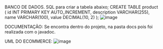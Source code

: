 BANCO DE DADOS.
SQL para criar a tabela abaixo;
CREATE TABLE product (
    id INT PRIMARY KEY AUTO_INCREMENT,
    description VARCHAR(255),
    name VARCHAR(100),
    value DECIMAL(10, 2)
);
![image](https://github.com/Desafio-Compass-UOL-JPA-HIBERNATE/Desafio-JPA-HIBERNATE/assets/70045601/d2bf3720-69e9-42b7-9ec1-6614b92a070b)


DOCUMENTAÇÃO: 
Se encontra dentro do projeto, na pasta docs pois foi realizada com o javadoc.


UML DO ECOMMERCE:
![image](https://github.com/Desafio-Compass-UOL-JPA-HIBERNATE/Desafio-JPA-HIBERNATE/assets/70045601/81b798fd-9242-48ee-8cd8-18e5b6110578)
